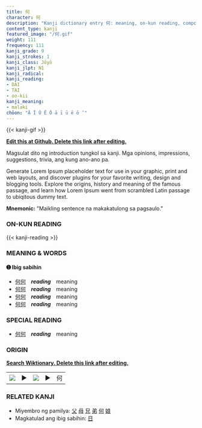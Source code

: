 ```yaml
---
title: 何
character: 何
description: "Kanji dictionary entry 何: meaning, on-kun reading, compounds, origin, related kanji"
content_type: kanji
featured_image: "/何.gif"
weight: 111
frequency: 111
kanji_grade: 9
kanji_strokes: 1
kanji_class: Jōyō
kanji_jlpt: N1
kanji_radical: 
kanji_reading: 
- DAI
- TAI
- oo-kii
kanji_meaning:
- malaki
chōon: "Ā Ī Ū Ē Ō ā ī ū ē ō ’"
---
```

[//]: # (Don't edit the line below. Kanji animated GIF code is automatically generated.)
{{< kanji-gif >}}

[//]: # (Edit below this line.)

**[Edit this at Github. Delete this link after editing.](https://github.com/tim0g/tim/tree/main/content/kanji/何/index.md)**

Magsulat dito ng introduction tungkol sa kanji. Mga opinions, impressions, suggestions, trivia, ang kung ano-ano pa.

Generate Lorem Ipsum placeholder text for use in your graphic, print and web layouts, and discover plugins for your favorite writing, design and blogging tools. Explore the origins, history and meaning of the famous passage, and learn how Lorem Ipsum went from scrambled Latin passage to ubiqitous dummy text.
 
**Mnemonic:** "Maikling sentence na makakatulong sa pagsaulo."

### ON-KUN READING

[//]: # (Don't edit the line below. ON-KUN READING code is automatically generated.)
{{< kanji-reading >}}

### MEANING & WORDS

#### ➊ **Ibig sabihin**
  - [何](../何)[何](../何)　***reading***　meaning
  - [何](../何)[何](../何)　***reading***　meaning
  - [何](../何)[何](../何)　***reading***　meaning
  - [何](../何)[何](../何)　***reading***　meaning

### SPECIAL READING
  - [何](../何)[何](../何)　***reading***　meaning

### ORIGIN

**[Search Wiktionary. Delete this link after editing.](https://wiktionary.org/wiki/何)**
<table class="kanji-table"><tr><td>
<img src="60px-何-bronze.svg.png">
</td><td>▶</td><td>
<img src="60px-何-oracle.svg.png">
</td><td>▶</td>
<td class="kanji-origin">何</td>
</tr></table>

### RELATED KANJI
- Miyembro ng pamilya: [父](../父) [母](../母) [兄](../兄) [弟](../弟) [何](../何) [娘](../娘)
- Magkatulad ang ibig sabihin: [日](../日)
